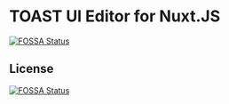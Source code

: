 # TOAST UI Editor for Nuxt.JS
[![FOSSA Status](https://app.fossa.io/api/projects/git%2Bgithub.com%2Fnuxt-tui%2Feditor.svg?type=shield)](https://app.fossa.io/projects/git%2Bgithub.com%2Fnuxt-tui%2Feditor?ref=badge_shield)



## License
[![FOSSA Status](https://app.fossa.io/api/projects/git%2Bgithub.com%2Fnuxt-tui%2Feditor.svg?type=large)](https://app.fossa.io/projects/git%2Bgithub.com%2Fnuxt-tui%2Feditor?ref=badge_large)